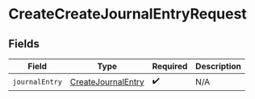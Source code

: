 # CreateCreateJournalEntryRequest


## Fields

| Field                                                           | Type                                                            | Required                                                        | Description                                                     |
| --------------------------------------------------------------- | --------------------------------------------------------------- | --------------------------------------------------------------- | --------------------------------------------------------------- |
| `journalEntry`                                                  | [CreateJournalEntry](../../models/shared/createjournalentry.md) | :heavy_check_mark:                                              | N/A                                                             |